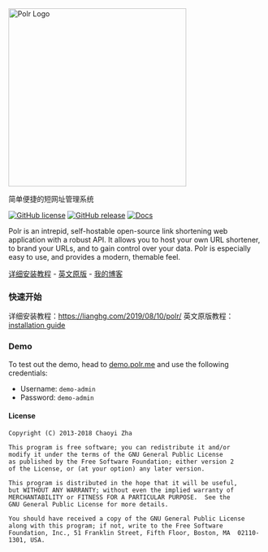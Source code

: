 <img src="https://i.imgur.com/ckI6GTu.png" width="350px" alt="Polr Logo" />


简单便捷的短网址管理系统

[![GitHub license](https://img.shields.io/badge/license-GPLv2%2B-blue.svg)]()
[![GitHub release](https://img.shields.io/github/release/cydrobolt/polr.svg)](https://github.com/hgliang/polr)
[![Docs](https://img.shields.io/badge/docs-latest-brightgreen.svg?style=flat)](https://lianghg.com/2019/08/10/polr/)


Polr is an intrepid, self-hostable open-source link shortening web application with a robust API. It allows you to host your own URL shortener, to brand your URLs, and to gain control over your data. Polr is especially easy to use, and provides a modern, themable feel.

[详细安装教程](https://lianghg.com/2019/08/10/polr/) - [英文原版](https://github.com/cydrobolt/polr) - [我的博客](https://lianghg.com)

### 快速开始

详细安装教程：https://lianghg.com/2019/08/10/polr/
英文原版教程：[installation guide](http://docs.polrproject.org/en/latest/user-guide/installation/)

### Demo

To test out the demo, head to [demo.polr.me](http://demo.polr.me) and use the following credentials:

- Username: `demo-admin`
- Password: `demo-admin`

#### License


    Copyright (C) 2013-2018 Chaoyi Zha

    This program is free software; you can redistribute it and/or
    modify it under the terms of the GNU General Public License
    as published by the Free Software Foundation; either version 2
    of the License, or (at your option) any later version.

    This program is distributed in the hope that it will be useful,
    but WITHOUT ANY WARRANTY; without even the implied warranty of
    MERCHANTABILITY or FITNESS FOR A PARTICULAR PURPOSE.  See the
    GNU General Public License for more details.

    You should have received a copy of the GNU General Public License
    along with this program; if not, write to the Free Software
    Foundation, Inc., 51 Franklin Street, Fifth Floor, Boston, MA  02110-1301, USA.
